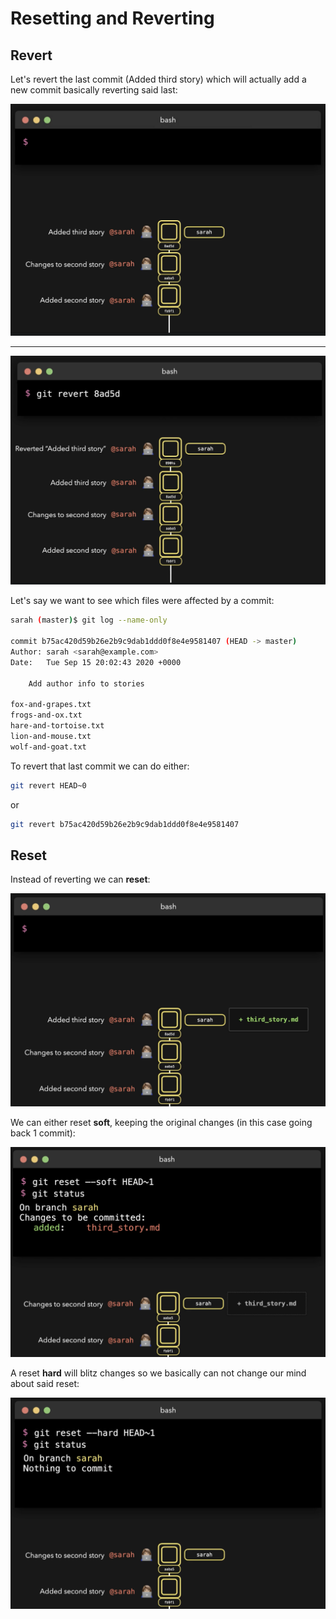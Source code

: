 # Resetting and Reverting

## Revert

Let's revert the last commit (Added third story) which will actually add a new commit basically reverting said last:

![Revert](images/revert-last.png)

---

![Revert](images/revert-last-2.png)

Let's say we want to see which files were affected by a commit:

```bash
sarah (master)$ git log --name-only

commit b75ac420d59b26e2b9c9dab1ddd0f8e4e9581407 (HEAD -> master)
Author: sarah <sarah@example.com>
Date:   Tue Sep 15 20:02:43 2020 +0000

    Add author info to stories

fox-and-grapes.txt
frogs-and-ox.txt
hare-and-tortoise.txt
lion-and-mouse.txt
wolf-and-goat.txt
```

To revert that last commit we can do either:

```bash
git revert HEAD~0
```

or

```bash
git revert b75ac420d59b26e2b9c9dab1ddd0f8e4e9581407
```

## Reset

Instead of reverting we can **reset**:

![Reset](images/reset.png)

We can either reset **soft**, keeping the original changes (in this case going back 1 commit):

![Reset](images/reset-soft.png)

A reset **hard** will blitz changes so we basically can not change our mind about said reset:

![Reset](images/reset-hard.png)

